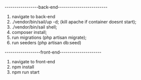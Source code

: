 
-----------------back-end-------------------------
1. navigate to back-end
2. ./vendor/bin/sail/up -d; (kill apache if container doesnt start);
3. ./vendor/bin/sail shell;
4. composer install;
5. run migrations (php artisan migrate);
6. run seeders (php artisan db:seed)

------------------front-end---------------------
1. navigate to front-end
2. npm install
3. npm run start